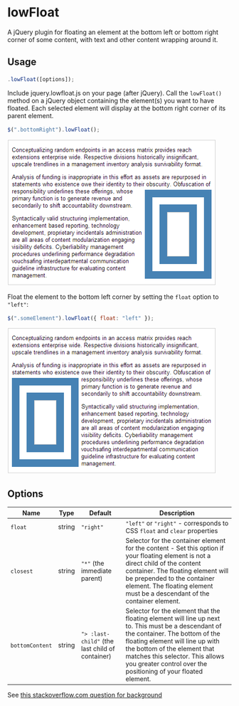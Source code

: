 lowFloat
========

A jQuery plugin for floating an element at the bottom left or bottom right corner of some content, with text and other content wrapping around it.

Usage
-----

````javascript
.lowFloat([options]);
````

Include jquery.lowfloat.js on your page (after jQuery).  Call the `lowFloat()` method on a jQuery object containing the element(s) you want to have floated.  Each selected element will display at the bottom right corner of its parent element.

````javascript
$(".bottomRight").lowFloat();
````

![screenshot](right.png)

Float the element to the bottom left corner by setting the `float` option to `"left"`:

````javascript
$(".someElement").lowFloat({ float: "left" });
````

![screenshot](left.png)

Options
-------

Name | Type | Default | Description
---|---|---|---
`float` | string | `"right"` | `"left"` or `"right"` - corresponds to CSS `float` and `clear` properties
`closest` | string | `"*"` (the immediate parent) | Selector for the container element for the content - Set this option if your floating element is not a direct child of the content container. The floating element will be prepended to the container element.  The floating element must be a descendant of the container element.
`bottomContent` | string | `"> :last-child"` (the last child of container) | Selector for the element that the floating element will line up next to. This must be a descendant of the container. The bottom of the floating element will line up with the bottom of the element that matches this selector. This allows you greater control over the positioning of your floated element.

See [this stackoverflow.com question for background](http://stackoverflow.com/a/19820608/361684)
